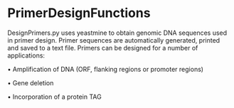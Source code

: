 # PrimerDesignFunctions

DesignPrimers.py uses yeastmine to obtain genomic DNA sequences used in primer design. Primer sequences are automatically generated, printed and saved to a text file. Primers can be designed for a number of applications:


•	Amplification of DNA (ORF, flanking regions or promoter regions)

•	Gene deletion

•	Incorporation of a protein TAG
